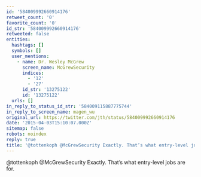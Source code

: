 ```yaml
---
id: '584009992660914176'
retweet_count: '0'
favorite_count: '0'
id_str: '584009992660914176'
retweeted: false
entities:
  hashtags: []
  symbols: []
  user_mentions:
    - name: Dr. Wesley McGrew
      screen_name: McGrewSecurity
      indices:
        - '12'
        - '27'
      id_str: '13275122'
      id: '13275122'
  urls: []
in_reply_to_status_id_str: '584009115887775744'
in_reply_to_screen_name: magen_wu
original_url: https://twitter.com/jth/status/584009992660914176
date: '2015-04-03T15:10:07.000Z'
sitemap: false
robots: noindex
reply: true
title: '@tottenkoph @McGrewSecurity Exactly. That’s what entry-level jobs are for.'
---
```


@tottenkoph @McGrewSecurity Exactly. That’s what entry-level jobs are for.